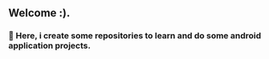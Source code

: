 ## Welcome :).
### 🌱 Here, i create some repositories to learn and do some android application projects.

<!--
![ReadMe Card](https://github-readme-stats.vercel.app/api/pin/?username=nanashiKey&repo=LetsTryInfix)
![ReadMe Card](https://github-readme-stats.vercel.app/api/pin/?username=nanashiKey&repo=TestMobile)
![ReadMe Card](https://github-readme-stats.vercel.app/api/pin/?username=nanashiKey&repo=RecycleSwipeTry)
![ReadMe Card](https://github-readme-stats.vercel.app/api/pin/?username=nanashiKey&repo=CakeuApps)
**nanashiKey/nanashiKey** is a ✨ _special_ ✨ repository because its `README.md` (this file) appears on your GitHub profile.
Here are some ideas to get you started:
- 🔭 I’m currently working on ...
- 🌱 I’m currently learning ...
- 👯 I’m looking to collaborate on ...
- 🤔 I’m looking for help with ...
- 💬 Ask me about ...
- 📫 How to reach me: ...
- 😄 Pronouns: ...
- ⚡ Fun fact: ...
-->
